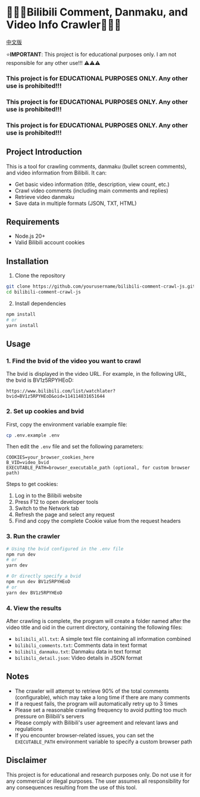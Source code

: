 # &#x1F308;&#x1F308;&#x1F308;Bilibili Comment, Danmaku, and Video Info Crawler&#x1F308;&#x1F308;&#x1F308;

[中文版](README.md)

⭐**IMPORTANT**: This project is for educational purposes only. I am not responsible for any other use!!! ⚠⚠⚠

### This project is for EDUCATIONAL PURPOSES ONLY. Any other use is prohibited!!!

### This project is for EDUCATIONAL PURPOSES ONLY. Any other use is prohibited!!!

### This project is for EDUCATIONAL PURPOSES ONLY. Any other use is prohibited!!!

## Project Introduction

This is a tool for crawling comments, danmaku (bullet screen comments), and video information from Bilibili. It can:

- Get basic video information (title, description, view count, etc.)
- Crawl video comments (including main comments and replies)
- Retrieve video danmaku
- Save data in multiple formats (JSON, TXT, HTML)

## Requirements

- Node.js 20+
- Valid Bilibili account cookies

## Installation

1. Clone the repository

```bash
git clone https://github.com/yourusername/bilibili-comment-crawl-js.git
cd bilibili-comment-crawl-js
```

2. Install dependencies

```bash
npm install
# or
yarn install
```

## Usage

### 1. Find the bvid of the video you want to crawl

The bvid is displayed in the video URL. For example, in the following URL, the bvid is BV1z5RPYHEoD:

```
https://www.bilibili.com/list/watchlater?bvid=BV1z5RPYHEoD&oid=114114831651644
```

### 2. Set up cookies and bvid

First, copy the environment variable example file:

```bash
cp .env.example .env
```

Then edit the `.env` file and set the following parameters:

```
COOKIES=your_browser_cookies_here
B_VID=video_bvid
EXECUTABLE_PATH=browser_executable_path (optional, for custom browser path)
```

Steps to get cookies:

1. Log in to the Bilibili website
2. Press F12 to open developer tools
3. Switch to the Network tab
4. Refresh the page and select any request
5. Find and copy the complete Cookie value from the request headers

### 3. Run the crawler

```bash
# Using the bvid configured in the .env file
npm run dev
# or
yarn dev

# Or directly specify a bvid
npm run dev BV1z5RPYHEoD
# or
yarn dev BV1z5RPYHEoD
```

### 4. View the results

After crawling is complete, the program will create a folder named after the video title and oid in the current directory, containing the following files:

- `bilibili_all.txt`: A simple text file containing all information combined
- `bilibili_comments.txt`: Comments data in text format
- `bilibili_danmaku.txt`: Danmaku data in text format
- `bilibili_detail.json`: Video details in JSON format

## Notes

- The crawler will attempt to retrieve 90% of the total comments (configurable), which may take a long time if there are many comments
- If a request fails, the program will automatically retry up to 3 times
- Please set a reasonable crawling frequency to avoid putting too much pressure on Bilibili's servers
- Please comply with Bilibili's user agreement and relevant laws and regulations
- If you encounter browser-related issues, you can set the `EXECUTABLE_PATH` environment variable to specify a custom browser path

## Disclaimer

This project is for educational and research purposes only. Do not use it for any commercial or illegal purposes. The user assumes all responsibility for any consequences resulting from the use of this tool.
